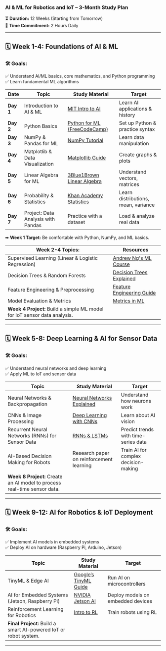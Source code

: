 ### **AI & ML for Robotics and IoT – 3-Month Study Plan**  
⏳ **Duration:** 12 Weeks (Starting from Tomorrow)  
📅 **Time Commitment:** 2 Hours Daily  

---

## **🗓️ Week 1-4: Foundations of AI & ML**
### **🛠️ Goals:**  
✅ Understand AI/ML basics, core mathematics, and Python programming  
✅ Learn fundamental ML algorithms  

| **Date** | **Topic** | **Study Material** | **Target** |
|----------|----------|-------------------|------------|
| **Day 1** | Introduction to AI & ML | [MIT Intro to AI](https://www.youtube.com/watch?v=JMUxmLyrhSk) | Learn AI applications & history |
| **Day 2** | Python Basics | [Python for ML (FreeCodeCamp)](https://www.youtube.com/watch?v=rfscVS0vtbw) | Set up Python & practice syntax |
| **Day 3** | NumPy & Pandas for ML | [NumPy Tutorial](https://www.youtube.com/watch?v=GB9ByFAIAH4) | Learn data manipulation |
| **Day 4** | Matplotlib & Data Visualization | [Matplotlib Guide](https://www.youtube.com/watch?v=3Xc3CA655Y4) | Create graphs & plots |
| **Day 5** | Linear Algebra for ML | [3Blue1Brown Linear Algebra](https://www.youtube.com/watch?v=kjBOesZCoqc) | Understand vectors, matrices |
| **Day 6** | Probability & Statistics | [Khan Academy Statistics](https://www.khanacademy.org/math/statistics-probability) | Learn distributions, mean, variance |
| **Day 7** | Project: Data Analysis with Pandas | Practice with a dataset | Load & analyze real data |

➡ **Week 1 Target:** Be comfortable with Python, NumPy, and ML basics.  

| **Week 2-4 Topics:** | **Resources** |
|----------------------|--------------|
| Supervised Learning (Linear & Logistic Regression) | [Andrew Ng's ML Course](https://www.coursera.org/learn/machine-learning) |
| Decision Trees & Random Forests | [Decision Trees Explained](https://www.youtube.com/watch?v=ZVR2Way4nwQ) |
| Feature Engineering & Preprocessing | [Feature Engineering Guide](https://www.analyticsvidhya.com/blog/2016/01/guide-data-exploration/) |
| Model Evaluation & Metrics | [Metrics in ML](https://www.youtube.com/watch?v=85dtiMz9tSo) |
| **Week 4 Project:** Build a simple ML model for IoT sensor data analysis. | |

---

## **🗓️ Week 5-8: Deep Learning & AI for Sensor Data**
### **🛠️ Goals:**  
✅ Understand neural networks and deep learning  
✅ Apply ML to IoT and sensor data  

| **Topic** | **Study Material** | **Target** |
|-----------|--------------------|------------|
| Neural Networks & Backpropagation | [Neural Networks Explained](https://www.youtube.com/watch?v=aircAruvnKk) | Understand how neurons work |
| CNNs & Image Processing | [Deep Learning with CNNs](https://cs231n.github.io/convolutional-networks/) | Learn about AI vision |
| Recurrent Neural Networks (RNNs) for Sensor Data | [RNNs & LSTMs](https://www.youtube.com/watch?v=WCUNPb-5EYI) | Predict trends with time-series data |
| AI-Based Decision Making for Robots | Research paper on reinforcement learning | Train AI for complex decision-making |
| **Week 8 Project:** Create an AI model to process real-time sensor data. | |

---

## **🗓️ Week 9-12: AI for Robotics & IoT Deployment**
### **🛠️ Goals:**  
✅ Implement AI models in embedded systems  
✅ Deploy AI on hardware (Raspberry Pi, Arduino, Jetson)  

| **Topic** | **Study Material** | **Target** |
|-----------|--------------------|------------|
| TinyML & Edge AI | [Google’s TinyML Guide](https://www.tensorflow.org/lite/microcontrollers) | Run AI on microcontrollers |
| AI for Embedded Systems (Jetson, Raspberry Pi) | [NVIDIA Jetson AI](https://developer.nvidia.com/embedded/community/education) | Deploy models on embedded devices |
| Reinforcement Learning for Robotics | [Intro to RL](https://www.youtube.com/watch?v=Mut_u40Sqz4) | Train robots using RL |
| **Final Project:** Build a smart AI-powered IoT or robot system. | |

---

